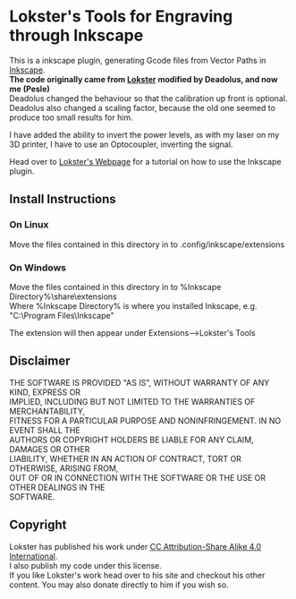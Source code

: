 Lokster's Tools for Engraving through Inkscape
============
This is a inkscape plugin, generating Gcode files from Vector Paths in [Inkscape](https://inkscape.org/en/).  
**The code originally came from [Lokster](http://lokspace.eu/anet-a8-3d-printer-laser-engraver-mod/) modified by Deadolus, and now me (Pesle)**  
Deadolus changed the behaviour so that the calibration up front is optional.  
Deadolus also changed a scaling factor, because the old one seemed to produce too small results for him.

I have added the ability to invert the power levels, as with my laser on my 3D printer, I have to use an Optocoupler, inverting the signal.  


Head over to [Lokster's Webpage](http://lokspace.eu/anet-a8-3d-printer-laser-engraver-mod/) for a tutorial on how to use the Inkscape plugin.

Install Instructions
-------------

### On Linux
Move the files contained in this directory in to .config/inkscape/extensions


### On Windows
Move the files contained in this directory in to %Inkscape Directory%\share\extensions  
Where %Inkscape Directory% is where you installed Inkscape, e.g. "C:\Program Files\Inkscape\"


The extension will then appear under Extensions-->Lokster's Tools

Disclaimer
-------------
THE SOFTWARE IS PROVIDED "AS IS", WITHOUT WARRANTY OF ANY KIND, EXPRESS OR  
IMPLIED, INCLUDING BUT NOT LIMITED TO THE WARRANTIES OF MERCHANTABILITY,  
FITNESS FOR A PARTICULAR PURPOSE AND NONINFRINGEMENT. IN NO EVENT SHALL THE  
AUTHORS OR COPYRIGHT HOLDERS BE LIABLE FOR ANY CLAIM, DAMAGES OR OTHER  
LIABILITY, WHETHER IN AN ACTION OF CONTRACT, TORT OR OTHERWISE, ARISING FROM,  
OUT OF OR IN CONNECTION WITH THE SOFTWARE OR THE USE OR OTHER DEALINGS IN THE  
SOFTWARE.

Copyright
-------------
Lokster has published his work under [CC Attribution-Share Alike 4.0 International](https://creativecommons.org/licenses/by-sa/4.0/).   
I also publish my code under this license.  
If you like Lokster's work head over to his site and checkout his other content. 
You may also donate directly to him if you wish so. 